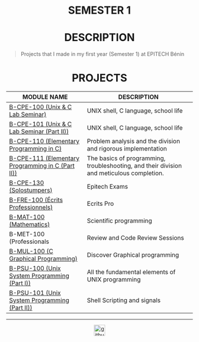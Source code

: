 <h1 align="center"> SEMESTER 1</h1>

<h1 align="center"> DESCRIPTION </h1>

> Projects that I made in my first year (Semester 1) at EPITECH Bénin

<h1 align="center"> PROJECTS </h1>

<table align="center">
    <thead>
        <tr>
            <th>MODULE NAME</th>
            <th>DESCRIPTION</th>
        </tr>
    </thead>
    <tbody>
        <tr>
            <td><a href="./B-CPE-100">B-CPE-100 (Unix & C Lab Seminar)</a></td>
            <td>UNIX shell, C language, school life</td>
        </tr>
        <tr>
            <td><a href="./B-CPE-101">B-CPE-101 (Unix & C Lab Seminar (Part II))</a></td>
            <td>UNIX shell, C language, school life</td>
        </tr>
        <tr>
            <td><a href="./B-CPE-110">B-CPE-110 (Elementary Programming in C)</a></td>
            <td>Problem analysis and the division and rigorous implementation</td>
        </tr>
        <tr>
            <td><a href="./B-CPE-111">B-CPE-111 (Elementary Programming in C (Part II))</a></td>
            <td>The basics of programming, troubleshooting, and their division and meticulous completion. </td>
        </tr>
        <tr>
            <td><a href="./B-CPE-130">B-CPE-130 (Solostumpers)</a></td>
            <td>Epitech Exams</td>
        </tr>
        <tr>
            <td><a href="./B-FRE-100">B-FRE-100 (Écrits Professionnels)</a></td>
            <td>Ecrits Pro</td>
        </tr>
        <tr>
            <td><a href="./B-MAT-100">B-MAT-100 (Mathematics)</a></td>
            <td>Scientific programming</td>
        </tr>
        <tr>
            <td>B-MET-100 (Professionals</td>
            <td>Review and Code Review Sessions</td>
        </tr>
        <tr>
            <td><a href="./B-MUL-100">B-MUL-100 (C Graphical Programming)</a></td>
            <td>Discover Graphical programming</td>
        </tr>
        <tr>
            <td><a href="./B-PSU-100">B-PSU-100 (Unix System Programming (Part I))</a></td>
            <td>All the fundamental elements of UNIX programming</td>
        </tr>
        <tr>
            <td><a href="./B-PSU-101">B-PSU-101 (Unix System Programming (Part II))</a></td>
            <td>Shell Scripting and signals</td>
        </tr>
    </tbody>
</table>

---

<div align="center">

<a href="https://github.com/blacky-yg" target="_blank"><img src="https://cdn.jsdelivr.net/npm/simple-icons@3.0.1/icons/github.svg" alt="github.com" width="30"></a>

</div>